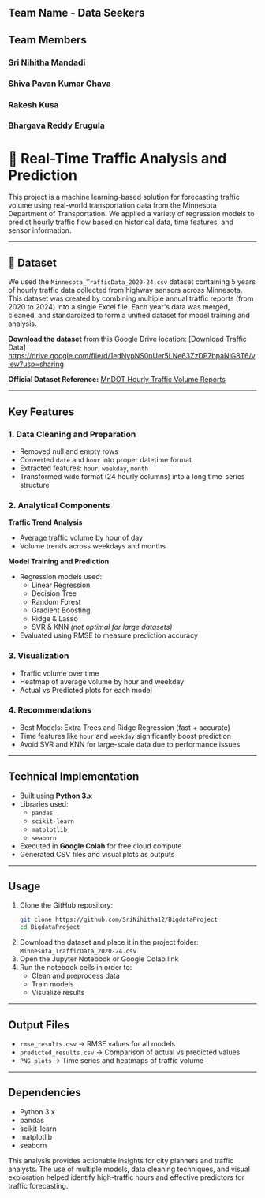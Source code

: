 
## Team Name - Data Seekers
## Team Members
### Sri Nihitha Mandadi 
### Shiva Pavan Kumar Chava 
### Rakesh Kusa 
### Bhargava Reddy Erugula


# 🚦 Real-Time Traffic Analysis and Prediction

This project is a machine learning-based solution for forecasting traffic volume using real-world transportation data from the Minnesota Department of Transportation. We applied a variety of regression models to predict hourly traffic flow based on historical data, time features, and sensor information.

---

## 📁 Dataset

We used the `Minnesota_TrafficData_2020-24.csv` dataset containing 5 years of hourly traffic data collected from highway sensors across Minnesota.
This dataset was created by combining multiple annual traffic reports (from 2020 to 2024) into a single Excel file. Each year's data was merged, cleaned, and standardized to form a unified dataset for model training and analysis.

 **Download the dataset** from this Google Drive location: [Download Traffic Data] https://drive.google.com/file/d/1edNypNS0nUer5LNe63ZzDP7bpaNlG8T6/view?usp=sharing

 **Official Dataset Reference:** [MnDOT Hourly Traffic Volume Reports](https://mndot.org/traffic/data/reports-hrvol-atr.html)

---

##  Key Features

### 1. Data Cleaning and Preparation
- Removed null and empty rows
- Converted `date` and `hour` into proper datetime format
- Extracted features: `hour`, `weekday`, `month`
- Transformed wide format (24 hourly columns) into a long time-series structure

### 2. Analytical Components

**Traffic Trend Analysis**
- Average traffic volume by hour of day
- Volume trends across weekdays and months

**Model Training and Prediction**
- Regression models used:
  - Linear Regression
  - Decision Tree
  - Random Forest
  - Gradient Boosting
  - Ridge & Lasso
  - SVR & KNN *(not optimal for large datasets)*
- Evaluated using RMSE to measure prediction accuracy

### 3. Visualization
- Traffic volume over time
- Heatmap of average volume by hour and weekday
- Actual vs Predicted plots for each model

### 4. Recommendations
-  Best Models: Extra Trees and Ridge Regression (fast + accurate)
-  Time features like `hour` and `weekday` significantly boost prediction
-  Avoid SVR and KNN for large-scale data due to performance issues

---

## Technical Implementation
- Built using **Python 3.x**
- Libraries used:
  - `pandas`
  - `scikit-learn`
  - `matplotlib`
  - `seaborn`
- Executed in **Google Colab** for free cloud compute
- Generated CSV files and visual plots as outputs

---

## Usage

1. Clone the GitHub repository:
   ```bash
   git clone https://github.com/SriNihitha12/BigdataProject
   cd BigdataProject
   ```
2. Download the dataset and place it in the project folder:
   `Minnesota_TrafficData_2020-24.csv`
3. Open the Jupyter Notebook or Google Colab link
4. Run the notebook cells in order to:
   - Clean and preprocess data
   - Train models
   - Visualize results

---

## Output Files
- `rmse_results.csv` → RMSE values for all models
- `predicted_results.csv` → Comparison of actual vs predicted values
- `PNG plots` → Time series and heatmaps of traffic volume

---

## Dependencies
- Python 3.x
- pandas
- scikit-learn
- matplotlib
- seaborn

This analysis provides actionable insights for city planners and traffic analysts. The use of multiple models, data cleaning techniques, and visual exploration helped identify high-traffic hours and effective predictors for traffic forecasting.

